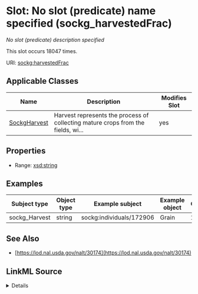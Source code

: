 

# Slot: No slot (predicate) name specified (sockg_harvestedFrac)


_No slot (predicate) description specified_






This slot occurs 18047 times.


URI: [sockg:harvestedFrac](https://idir.uta.edu/sockg-ontology/docs/harvestedFrac)



<!-- no inheritance hierarchy -->





## Applicable Classes

| Name | Description | Modifies Slot |
| --- | --- | --- |
| [SockgHarvest](../classes/SockgHarvest.md) | Harvest represents the process of collecting mature crops from the fields, wi... |  yes  |







## Properties

* Range: [xsd:string](http://www.w3.org/2001/XMLSchema#string)






## Examples

| Subject type | Object type | Example subject | Example object | Occurrences |
| --- | --- | --- | --- | --- |
| sockg_Harvest | string | sockg:individuals/172906 | Grain | 18047 |


## See Also

* [https://lod.nal.usda.gov/nalt/30174](https://lod.nal.usda.gov/nalt/30174)



## LinkML Source

<details>

```yaml
name: sockg_harvestedFrac
annotations:
  count:
    tag: count
    value: 18047
description: No slot (predicate) description specified
title: No slot (predicate) name specified
examples:
- object:
    example_object: Grain
    example_object_type: string
    example_predicate: sockg:harvestedFrac
    example_subject: sockg:individuals/172906
    example_subject_type: sockg_Harvest
from_schema: soc-kg
see_also:
- https://lod.nal.usda.gov/nalt/30174
rank: 1000
domain: sockg_Harvest
slot_uri: sockg:harvestedFrac
alias: sockg_harvestedFrac
domain_of:
- sockg_Harvest
range: string

```
</details>